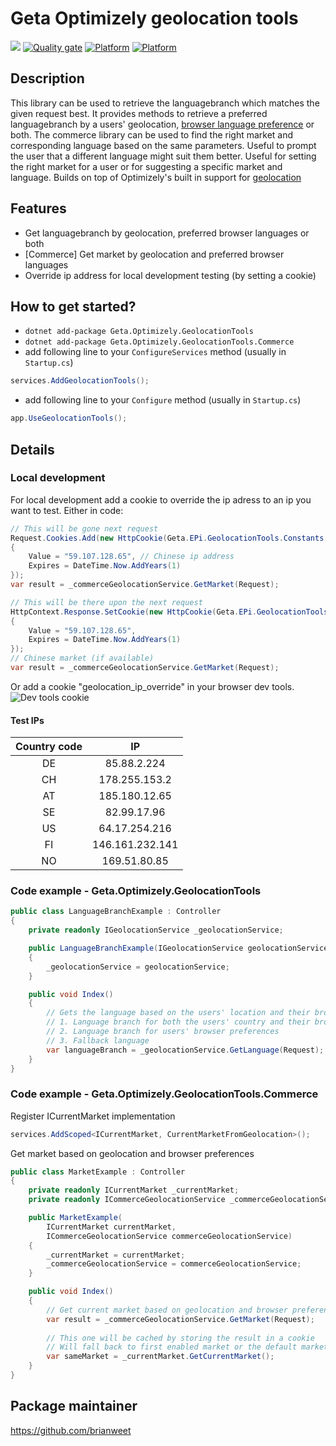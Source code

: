 # Geta Optimizely geolocation tools

![](http://tc.geta.no/app/rest/builds/buildType:(id:GetaPackages_OptimizelyGoogleProductFeed_00ci),branch:master/statusIcon)
[![Quality gate](https://sonarcloud.io/api/project_badges/quality_gate?project=Geta_geta-optimizely-geolocationtools)](https://sonarcloud.io/summary/new_code?id=Geta_geta-optimizely-geolocationtools)
[![Platform](https://img.shields.io/badge/Platform-.NET%205-blue.svg?style=flat)](https://docs.microsoft.com/en-us/dotnet/)
[![Platform](https://img.shields.io/badge/Optimizely-%2012-orange.svg?style=flat)](http://world.episerver.com/cms/)

## Description
This library can be used to retrieve the languagebranch which matches the given request best. It provides methods to retrieve a preferred languagebranch by a users' geolocation, [browser language preference](https://www.w3.org/International/questions/qa-lang-priorities) or both.
The commerce library can be used to find the right market and corresponding language based on the same parameters.
Useful to prompt the user that a different language might suit them better.
Useful for setting the right market for a user or for suggesting a specific market and language.
Builds on top of Optimizely's built in support for [geolocation](https://world.optimizely.com/documentation/developer-guides/CMS/personalization/Configuring-personalization/)

## Features
* Get languagebranch by geolocation, preferred browser languages or both
* [Commerce] Get market by geolocation and preferred browser languages
* Override ip address for local development testing (by setting a cookie)

## How to get started?
* `dotnet add-package Geta.Optimizely.GeolocationTools`
* `dotnet add-package Geta.Optimizely.GeolocationTools.Commerce`
* add following line to your `ConfigureServices` method (usually in `Startup.cs`)

```csharp
services.AddGeolocationTools();
```

* add following line to your `Configure` method (usually in `Startup.cs`)

```csharp
app.UseGeolocationTools();
```

## Details

### Local development
For local development add a cookie to override the ip adress to an ip you want to test.
Either in code:
```csharp
// This will be gone next request
Request.Cookies.Add(new HttpCookie(Geta.EPi.GeolocationTools.Constants.IPAddressOverride)
{
    Value = "59.107.128.65", // Chinese ip address
    Expires = DateTime.Now.AddYears(1)
});
var result = _commerceGeolocationService.GetMarket(Request);

// This will be there upon the next request
HttpContext.Response.SetCookie(new HttpCookie(Geta.EPi.GeolocationTools.Constants.IPAddressOverride)
{
    Value = "59.107.128.65",
    Expires = DateTime.Now.AddYears(1)
});
// Chinese market (if available)
var result = _commerceGeolocationService.GetMarket(Request);
```
Or add a cookie "geolocation_ip_override" in your browser dev tools.
![Dev tools cookie](/docs/images/cookie-dev-tools.png)

#### Test IPs

| Country code |        IP       |
|:------------:|:---------------:|
|      DE      |   85.88.2.224   |
|      CH      |  178.255.153.2  |
|      AT      |  185.180.12.65  |
|      SE      |   82.99.17.96   |
|      US      |  64.17.254.216  |
|      FI      | 146.161.232.141 |
|      NO      |   169.51.80.85  |

### Code example - Geta.Optimizely.GeolocationTools

```csharp
public class LanguageBranchExample : Controller
{
    private readonly IGeolocationService _geolocationService;

    public LanguageBranchExample(IGeolocationService geolocationService)
    {
        _geolocationService = geolocationService;
    }

    public void Index()
    {
        // Gets the language based on the users' location and their browser preferences, depending on what is available.
        // 1. Language branch for both the users' country and their browser preferences
        // 2. Language branch for users' browser preferences
        // 3. Fallback language
        var languageBranch = _geolocationService.GetLanguage(Request);
    }
}
```
### Code example - Geta.Optimizely.GeolocationTools.Commerce

Register ICurrentMarket implementation

```csharp
services.AddScoped<ICurrentMarket, CurrentMarketFromGeolocation>();
```

Get market based on geolocation and browser preferences

```csharp
public class MarketExample : Controller
{
    private readonly ICurrentMarket _currentMarket;
    private readonly ICommerceGeolocationService _commerceGeolocationService;

    public MarketExample(
        ICurrentMarket currentMarket, 
        ICommerceGeolocationService commerceGeolocationService)
    {
        _currentMarket = currentMarket;
        _commerceGeolocationService = commerceGeolocationService;
    }

    public void Index()
    {
        // Get current market based on geolocation and browser preferences, market, language, location can be null
        var result = _commerceGeolocationService.GetMarket(Request);
        
        // This one will be cached by storing the result in a cookie
        // Will fall back to first enabled market or the default market
        var sameMarket = _currentMarket.GetCurrentMarket();
    }
}
```

## Package maintainer
https://github.com/brianweet

